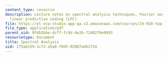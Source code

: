 ```yaml
---
content_type: resource
description: Lecture notes on spectral analysis techniques, Fourier analysis, and
  linear predictive coding (LPC).
file: https://ol-ocw-studio-app-qa.s3.amazonaws.com/courses/24-910-topics-in-linguistic-theory-laboratory-phonology-spring-2007/175a61591cf2a5a8f0d502887ad61724_lec5_spectral.pdf
file_type: application/pdf
parent_uid: 9fdb3bbe-dcff-fc9d-4e26-f2d82f6e0993
resourcetype: Document
title: Spectral Analysis
uid: 175a6159-1cf2-a5a8-f0d5-02887ad61724
---
```

